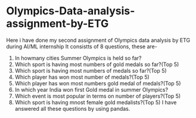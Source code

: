# Olympics-Data-analysis-assignment-by-ETG
Here i have done my second assignment of Olympics data analysis by ETG during AI/ML internship
It consistts of 8 questions, these are-
   1. In howmany cities Summer Olympics is held so far?
   2. Which sport is having most numbers of gold medals so far?(Top 5)
   3. Which sport is having most numbers of medals so far?(Top 5)
   4. Which player has won most number of medals?(Top 5)
   5. Which player has won most numbers gold medal of medals?(Top 5)
   6. In which year India won first Gold medal in summer Olympics?
   7. Which event is most popular in terms on number of players?(Top 5)
   8. Which sport is having mnost female gold medalists?(Top 5)
 I have answered all these questions by using pandas.

